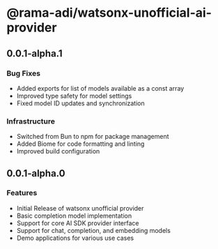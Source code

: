 # @rama-adi/watsonx-unofficial-ai-provider

## 0.0.1-alpha.1

### Bug Fixes
- Added exports for list of models available as a const array
- Improved type safety for model settings
- Fixed model ID updates and synchronization

### Infrastructure
- Switched from Bun to npm for package management
- Added Biome for code formatting and linting
- Improved build configuration

## 0.0.1-alpha.0

### Features
- Initial Release of watsonx unofficial provider
- Basic completion model implementation
- Support for core AI SDK provider interface
- Support for chat, completion, and embedding models
- Demo applications for various use cases